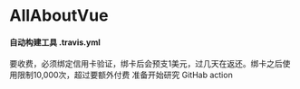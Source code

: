 # AllAboutVue

#### 自动构建工具 .travis.yml

要收费，必须绑定信用卡验证，绑卡后会预支1美元，过几天在返还。绑卡之后使用限制10,000次，超过要额外付费
准备开始研究 GitHab action
